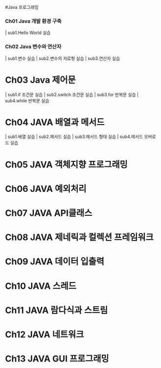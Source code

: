 #Java 프로그래밍

### **Ch01 Java 개발 환경 구축**  
| sub1.Hello World 실습
### **Ch02 Java 변수와 연산자**
| sub1.변수 실습
| sub2.변수의 자료형 실습
| sub3.연산자 실습
# **Ch03 Java 제어문**  
| sub1.if 조건문 실습
| sub2.switch 조건문 실습
| sub3.for 반복문 실습
| sub4.while 반복문 실습
# **Ch04 JAVA 배열과 메서드** 
| sub1.배열 실습
| sub2.메서드 실습
| sub3.메서드 형태 실습
| sub4.메서드 오버로드 실습
# **Ch05 JAVA 객체지향 프로그래밍**  
# **Ch06 JAVA 예외처리**  
# **Ch07 JAVA API클래스**  
# **Ch08 JAVA 제네릭과 컬렉션 프레임워크**  
# **Ch09 JAVA 데이터 입출력**  
# **Ch10 JAVA 스레드**  
# **Ch11 JAVA 람다식과 스트림**  
# **Ch12 JAVA 네트워크**  
# **Ch13 JAVA GUI 프로그래밍**  
